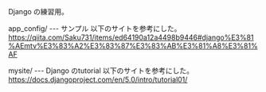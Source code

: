 Django の練習用。

app_config/  ---  サンプル
                  以下のサイトを参考にした。
                  https://qiita.com/Saku731/items/ed64190a12a4498b9446#django%E3%81%AEmtv%E3%83%A2%E3%83%87%E3%83%AB%E3%81%A8%E3%81%AF

mysite/      ---  Django のtutorial
                  以下のサイトを参考にした。
                  https://docs.djangoproject.com/en/5.0/intro/tutorial01/
